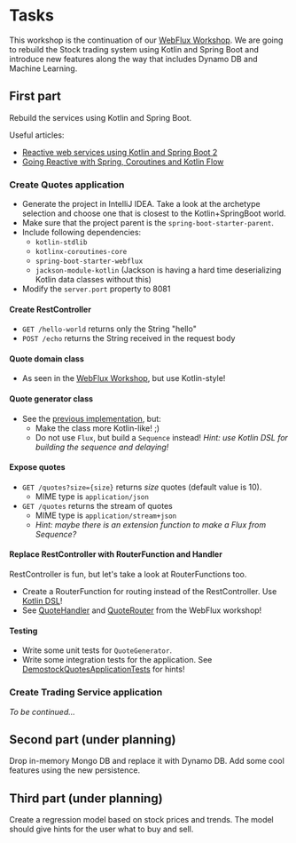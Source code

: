 # Tasks

This workshop is the continuation of our [WebFlux Workshop](https://github.com/budaimartin/webflux-workshop). We are going to rebuild the Stock trading system using Kotlin and Spring Boot and introduce new features along the way that includes Dynamo DB and Machine Learning.

## First part

Rebuild the services using Kotlin and Spring Boot.

Useful articles:
 * [Reactive web services using Kotlin and Spring Boot 2](https://amarszalek.net/blog/2018/04/02/reactive-web-services-kotlin-spring-boot-2/)
 * [Going Reactive with Spring, Coroutines and Kotlin Flow](https://spring.io/blog/2019/04/12/going-reactive-with-spring-coroutines-and-kotlin-flow)

### Create Quotes application

* Generate the project in IntelliJ IDEA. Take a look at the archetype selection and choose one that is closest to the Kotlin+SpringBoot world.
* Make sure that the project parent is the `spring-boot-starter-parent`.
* Include following dependencies:
  * `kotlin-stdlib`
  * `kotlinx-coroutines-core`
  * `spring-boot-starter-webflux`
  * `jackson-module-kotlin` (Jackson is having a hard time deserializing Kotlin data classes without this)
* Modify the `server.port` property to 8081

#### Create RestController

* `GET /hello-world` returns only the String "hello"
* `POST /echo` returns the String received in the request body

#### Quote domain class

* As seen in the [WebFlux Workshop](https://github.com/budaimartin/webflux-workshop/blob/master/demostock-quotes/src/main/java/io/spring/workshop/demostockquotes/domain/Quote.java), but use Kotlin-style!

#### Quote generator class

* See the [previous implementation](https://github.com/budaimartin/webflux-workshop/blob/master/demostock-quotes/src/main/java/io/spring/workshop/demostockquotes/generator/QuoteGenerator.java), but:
  * Make the class more Kotlin-like! ;)
  * Do not use `Flux`, but build a `Sequence` instead! _Hint: use Kotlin DSL for building the sequence and delaying!_

#### Expose quotes

* `GET /quotes?size={size}` returns _size_ quotes (default value is 10).
  * MIME type is `application/json`
* `GET /quotes` returns the stream of quotes
  * MIME type is `application/stream+json`
  * _Hint: maybe there is an extension function to make a Flux from Sequence?_

#### Replace RestController with RouterFunction and Handler

RestController is fun, but let's take a look at RouterFunctions too.

* Create a RouterFunction for routing instead of the RestController. Use [Kotlin DSL](https://docs.spring.io/spring/docs/5.2.0.M1/spring-framework-reference/languages.html#kotlin-web)!
* See [QuoteHandler](https://github.com/budaimartin/webflux-workshop/blob/master/demostock-quotes/src/main/java/io/spring/workshop/demostockquotes/resource/QuoteHandler.java) and [QuoteRouter](https://github.com/budaimartin/webflux-workshop/blob/master/demostock-quotes/src/main/java/io/spring/workshop/demostockquotes/resource/QuoteRouter.java) from the WebFlux workshop!

#### Testing

* Write some unit tests for `QuoteGenerator`.
* Write some integration tests for the application. See [DemostockQuotesApplicationTests](https://github.com/budaimartin/webflux-workshop/blob/master/demostock-quotes/src/test/java/io/spring/workshop/demostockquotes/DemostockQuotesApplicationTests.java) for hints!

### Create Trading Service application

_To be continued..._

## Second part (under planning)

Drop in-memory Mongo DB and replace it with Dynamo DB. Add some cool features using the new persistence.

## Third part (under planning)

Create a regression model based on stock prices and trends. The model should give hints for the user what to buy and sell.
